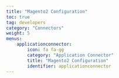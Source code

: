 ```yaml
---
title: "Magento2 Configuration"
toc: true
tag: developers
category: "Connectors"
weight: 5
menus: 
    applicationconnector: 
        icon: fa fa-gg
        category: "Application Connector"
        title: "Magento2 Configuration"
        identifier: applicationconnector
---
```


